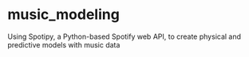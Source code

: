 # music_modeling
Using Spotipy, a Python-based Spotify web API, to create physical and predictive models with music data
